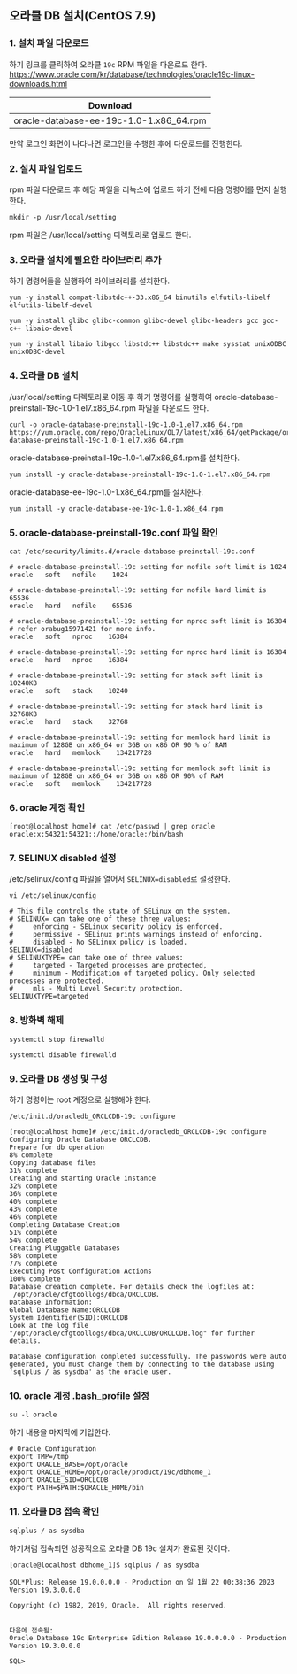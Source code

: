 ## 오라클 DB 설치(CentOS 7.9)
### 1. 설치 파일 다운로드
하기 링크를 클릭하여 오라클 `19c` RPM 파일을 다운로드 한다.  
https://www.oracle.com/kr/database/technologies/oracle19c-linux-downloads.html  

| Download                                |
|-----------------------------------------|
| oracle-database-ee-19c-1.0-1.x86_64.rpm |

만약 로그인 화면이 나타나면 로그인을 수행한 후에 다운로드를 진행한다.
### 2. 설치 파일 업로드 
rpm 파일 다운로드 후 해당 파일을 리눅스에 업로드 하기 전에 다음 명령어를 먼저 실행한다.
```shell
mkdir -p /usr/local/setting
```
rpm 파일은 /usr/local/setting 디렉토리로 업로드 한다.
### 3. 오라클 설치에 필요한 라이브러리 추가
하기 명령어들을 실행하여 라이브러리를 설치한다.
```shell
yum -y install compat-libstdc++-33.x86_64 binutils elfutils-libelf elfutils-libelf-devel
```
```shell
yum -y install glibc glibc-common glibc-devel glibc-headers gcc gcc-c++ libaio-devel
```
```shell
yum -y install libaio libgcc libstdc++ libstdc++ make sysstat unixODBC unixODBC-devel
```
### 4. 오라클 DB 설치
/usr/local/setting 디렉토리로 이동 후 하기 명령어를 실행하여 oracle-database-preinstall-19c-1.0-1.el7.x86_64.rpm
파일을 다운로드 한다.
```shell
curl -o oracle-database-preinstall-19c-1.0-1.el7.x86_64.rpm https://yum.oracle.com/repo/OracleLinux/OL7/latest/x86_64/getPackage/oracle-database-preinstall-19c-1.0-1.el7.x86_64.rpm
```
oracle-database-preinstall-19c-1.0-1.el7.x86_64.rpm를 설치한다.
```shell
yum install -y oracle-database-preinstall-19c-1.0-1.el7.x86_64.rpm
```
oracle-database-ee-19c-1.0-1.x86_64.rpm를 설치한다.
```shell
yum install -y oracle-database-ee-19c-1.0-1.x86_64.rpm
```
### 5. oracle-database-preinstall-19c.conf 파일 확인
```shell
cat /etc/security/limits.d/oracle-database-preinstall-19c.conf
```
```text
# oracle-database-preinstall-19c setting for nofile soft limit is 1024
oracle   soft   nofile    1024

# oracle-database-preinstall-19c setting for nofile hard limit is 65536
oracle   hard   nofile    65536

# oracle-database-preinstall-19c setting for nproc soft limit is 16384
# refer orabug15971421 for more info.
oracle   soft   nproc    16384

# oracle-database-preinstall-19c setting for nproc hard limit is 16384
oracle   hard   nproc    16384

# oracle-database-preinstall-19c setting for stack soft limit is 10240KB
oracle   soft   stack    10240

# oracle-database-preinstall-19c setting for stack hard limit is 32768KB
oracle   hard   stack    32768

# oracle-database-preinstall-19c setting for memlock hard limit is maximum of 128GB on x86_64 or 3GB on x86 OR 90 % of RAM
oracle   hard   memlock    134217728

# oracle-database-preinstall-19c setting for memlock soft limit is maximum of 128GB on x86_64 or 3GB on x86 OR 90% of RAM
oracle   soft   memlock    134217728
```
### 6. oracle 계정 확인
```text
[root@localhost home]# cat /etc/passwd | grep oracle
oracle:x:54321:54321::/home/oracle:/bin/bash
```
### 7. SELINUX disabled 설정
/etc/selinux/config 파일을 열어서 `SELINUX=disabled`로 설정한다.
```shell
vi /etc/selinux/config
```
```text
# This file controls the state of SELinux on the system.
# SELINUX= can take one of these three values:
#     enforcing - SELinux security policy is enforced.
#     permissive - SELinux prints warnings instead of enforcing.
#     disabled - No SELinux policy is loaded.
SELINUX=disabled
# SELINUXTYPE= can take one of three values:
#     targeted - Targeted processes are protected,
#     minimum - Modification of targeted policy. Only selected processes are protected.
#     mls - Multi Level Security protection.
SELINUXTYPE=targeted
```
### 8. 방화벽 해제
```shell
systemctl stop firewalld
```
```shell
systemctl disable firewalld
```
### 9. 오라클 DB 생성 및 구성
하기 명령어는 root 계정으로 실행해야 한다.
```shell
/etc/init.d/oracledb_ORCLCDB-19c configure
```
```text
[root@localhost home]# /etc/init.d/oracledb_ORCLCDB-19c configure
Configuring Oracle Database ORCLCDB.
Prepare for db operation
8% complete
Copying database files
31% complete
Creating and starting Oracle instance
32% complete
36% complete
40% complete
43% complete
46% complete
Completing Database Creation
51% complete
54% complete
Creating Pluggable Databases
58% complete
77% complete
Executing Post Configuration Actions
100% complete
Database creation complete. For details check the logfiles at:
 /opt/oracle/cfgtoollogs/dbca/ORCLCDB.
Database Information:
Global Database Name:ORCLCDB
System Identifier(SID):ORCLCDB
Look at the log file "/opt/oracle/cfgtoollogs/dbca/ORCLCDB/ORCLCDB.log" for further details.

Database configuration completed successfully. The passwords were auto generated, you must change them by connecting to the database using 'sqlplus / as sysdba' as the oracle user.
```
### 10. oracle 계정 .bash_profile 설정
```shell
su -l oracle
```
하기 내용을 마지막에 기입한다.
```text
# Oracle Configuration
export TMP=/tmp
export ORACLE_BASE=/opt/oracle
export ORACLE_HOME=/opt/oracle/product/19c/dbhome_1
export ORACLE_SID=ORCLCDB
export PATH=$PATH:$ORACLE_HOME/bin
```
### 11. 오라클 DB 접속 확인
```shell
sqlplus / as sysdba
```
하기처럼 접속되면 성공적으로 오라클 DB 19c 설치가 완료된 것이다.
```text
[oracle@localhost dbhome_1]$ sqlplus / as sysdba

SQL*Plus: Release 19.0.0.0.0 - Production on 일 1월 22 00:38:36 2023
Version 19.3.0.0.0

Copyright (c) 1982, 2019, Oracle.  All rights reserved.


다음에 접속됨:
Oracle Database 19c Enterprise Edition Release 19.0.0.0.0 - Production
Version 19.3.0.0.0

SQL>
```